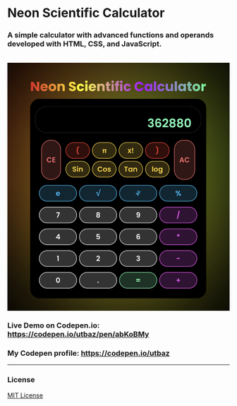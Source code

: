 # Neon Scientific Calculator

### A simple calculator with advanced functions and operands developed with HTML, CSS, and JavaScript.
<br/>
<img align="center" src="https://github.com/Uzafar90/Neon_Scientific_Calculator/blob/main/Scientific_Calc.png"/>
<br/>

### Live Demo on Codepen.io: https://codepen.io/utbaz/pen/abKoBMy

### My Codepen profile:  https://codepen.io/utbaz

<hr/>

### License
[MIT License](LICENSE)
